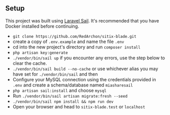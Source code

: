 ## Setup

This project was built using [Laravel Sail](https://laravel.com/docs/9.x/sail#main-content). It's recommended that you have Docker installed before continuing.
- `git clone https://github.com/RedArchon/sitix-blade.git`
- create a copy of `.env.example` and name the file `.env`
- cd into the new project's directory and run `composer install`
- `php artisan key:generate`
- `./vendor/bin/sail up` if you encounter any errors, use the step below to clear the cache.
- `./vendor/bin/sail build --no-cache` or use whichever alias you may have set for `./vendor/bin/sail` and then 
- Configure your MySQL connection using the credentials provided in `.env` and create a schema/database named `miasharesail`
- `php artisan sail:install` and choose `mysql`
- Run `./vendor/bin/sail artisan migrate:fresh --seed`
- `./vendor/bin/sail npm install && npm run dev`
- Open your browser and head to `sitix-blade.test` or `localhost`
